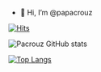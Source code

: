 - 👋 Hi, I’m @papacrouz



[![Hits](https://hits.seeyoufarm.com/api/count/incr/badge.svg?url=https%3A%2F%2Fgithub.com%2Fpapacrouz%2Fhit-counter&count_bg=%2379C83D&title_bg=%23555555&icon=&icon_color=%23E7E7E7&title=visitors&edge_flat=false)](https://github.com/papacrouz)

![Pacrouz GitHub stats](https://github-readme-stats.vercel.app/api?username=papacrouz&show_icons=true&include_all_commits=true)  

[![Top Langs](https://github-readme-stats.vercel.app/api/top-langs/?username=papacrouz&layout=compact)](https://github.com/papacrouz)

<!---
papacrouz/papacrouz is a ✨ special ✨ repository because its `README.md` (this file) appears on your GitHub profile.
You can click the Preview link to take a look at your changes.


--->
